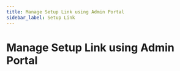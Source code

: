 ```yaml
---
title: Manage Setup Link using Admin Portal
sidebar_label: Setup Link
---
```


# Manage Setup Link using Admin Portal
